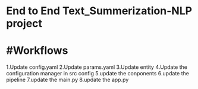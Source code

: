 # End to End Text_Summerization-NLP project


# #Workflows
1.Update config.yaml
2.Update params.yaml
3.Update entity
4.Update the configuration manager in src config
5.update the conponents
6.update the pipeline
7.update the main.py
8.update the app.py
